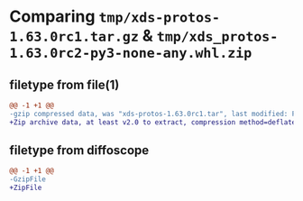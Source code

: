 # Comparing `tmp/xds-protos-1.63.0rc1.tar.gz` & `tmp/xds_protos-1.63.0rc2-py3-none-any.whl.zip`

## filetype from file(1)

```diff
@@ -1 +1 @@
-gzip compressed data, was "xds-protos-1.63.0rc1.tar", last modified: Fri Apr 12 06:40:38 2024, max compression
+Zip archive data, at least v2.0 to extract, compression method=deflate
```

## filetype from diffoscope

```diff
@@ -1 +1 @@
-GzipFile
+ZipFile
```

